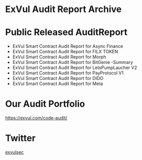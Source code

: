 # ExVul Audit Report Archive

# Public Released AuditReport
- ExVul Smart Contract Audit Report for Async Finance
- ExVul Smart Contract Audit Report for FILX TOKEN
- ExVul Smart Contract Audit Report for Morph
- ExVul Smart Contract Audit Report for BitGenie -Summary
- ExVul Smart Contract Audit Report for LetsPumpLaucher V2
- ExVul Smart Contract Audit Report for PayProtocol V1                         
- ExVul Smart Contract Audit Report for DIDO
- ExVul Smart Contract Audit Report for Meta    

# Our Audit Portfolio
https://exvul.com/code-audit/


# Twitter
  [exvulsec](https://x.com/EXVULSEC)